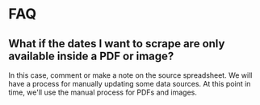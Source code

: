 ---
---

# FAQ

## What if the dates I want to scrape are only available inside a PDF or image?

In this case, comment or make a note on the source spreadsheet. We will have
a process for manually updating some data sources. At this point in time, we'll
use the manual process for PDFs and images.
